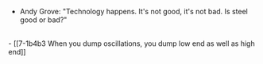 - Andy Grove: "Technology happens. It's not good, it's not bad. Is steel good or bad?"
<br>
- [[7-1b4b3 When you dump oscillations, you dump low end as well as high end]]
